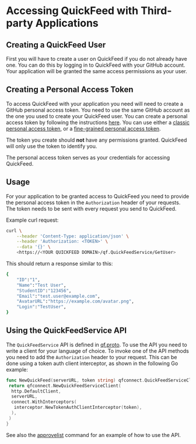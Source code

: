 # Accessing QuickFeed with Third-party Applications

## Creating a QuickFeed User

First you will have to create a user on QuickFeed if you do not already have one.
You can do this by logging in to QuickFeed with your GitHub account.
Your application will be granted the same access permissions as your user.

## Creating a Personal Access Token

To access QuickFeed with your application you need will need to create a GitHub personal access token.
You need to use the same GitHub account as the one you used to create your QuickFeed user.
You can create a personal access token by following the instructions [here](https://docs.github.com/en/github/authenticating-to-github/creating-a-personal-access-token).
You can use either a [classic personal access token](https://github.com/settings/tokens/new), or a [fine-grained personal access token](https://github.com/settings/personal-access-tokens/new).

The token you create should **not** have any permissions granted.
QuickFeed will only use the token to identify you.

The personal access token serves as your credentials for accessing QuickFeed.

## Usage

For your application to be granted access to QuickFeed you need to provide the personal access token in the `Authorization` header of your requests.
The token needs to be sent with every request you send to QuickFeed.

Example curl request:

```bash
curl \
    --header 'Content-Type: application/json' \
    --header 'Authorization: <TOKEN>' \
    --data '{}' \
    <https://<YOUR QUICKFEED DOMAIN>/qf.QuickFeedService/GetUser>
```

This should return a response similar to this:

```bash
{
    "ID":"1",
    "Name":"Test User",
    "StudentID":"123456",
    "Email":"test.user@example.com",
    "AvatarURL":"https://example.com/avatar.png",
    "Login":"TestUser",
}
```

## Using the QuickFeedService API

The `QuickFeedService` API is defined in [qf.proto](../qf/quickfeed.proto).
To use the API you need to write a client for your language of choice.
To invoke one of the API methods you need to add the `Authorization` header to your request.
This can be done using a token auth client interceptor, as shown in the following Go example:

```go
func NewQuickFeed(serverURL, token string) qfconnect.QuickFeedServiceClient {
 return qfconnect.NewQuickFeedServiceClient(
  http.DefaultClient,
  serverURL,
  connect.WithInterceptors(
   interceptor.NewTokenAuthClientInterceptor(token),
  ),
 )
}
```

See also the [approvelist](../cmd/approvelist/main.go) command for an example of how to use the API.
